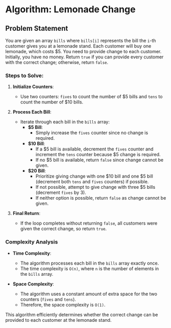 # Algorithm: Lemonade Change

## Problem Statement
You are given an array `bills` where `bills[i]` represents the bill the `i`-th customer gives you at a lemonade stand. Each customer will buy one lemonade, which costs $5. You need to provide change to each customer. Initially, you have no money. Return `true` if you can provide every customer with the correct change; otherwise, return `false`.

### Steps to Solve:

1. **Initialize Counters**:
   - Use two counters: `fives` to count the number of $5 bills and `tens` to count the number of $10 bills.

2. **Process Each Bill**:
   - Iterate through each bill in the `bills` array:
     - **$5 Bill**:
       - Simply increase the `fives` counter since no change is required.
     - **$10 Bill**:
       - If a $5 bill is available, decrement the `fives` counter and increment the `tens` counter because $5 change is required.
       - If no $5 bill is available, return `false` since change cannot be given.
     - **$20 Bill**:
       - Prioritize giving change with one $10 bill and one $5 bill (decrement both `tens` and `fives` counters) if possible.
       - If not possible, attempt to give change with three $5 bills (decrement `fives` by 3).
       - If neither option is possible, return `false` as change cannot be given.

3. **Final Return**:
   - If the loop completes without returning `false`, all customers were given the correct change, so return `true`.

### Complexity Analysis

- **Time Complexity**: 
  - The algorithm processes each bill in the `bills` array exactly once.
  - The time complexity is `O(n)`, where `n` is the number of elements in the `bills` array.

- **Space Complexity**:
  - The algorithm uses a constant amount of extra space for the two counters (`fives` and `tens`).
  - Therefore, the space complexity is `O(1)`.

This algorithm efficiently determines whether the correct change can be provided to each customer at the lemonade stand.

